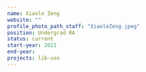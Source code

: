 ```yaml
---
name: Xiaole Zeng
website: ""
profile_photo_path_staff: "XiaoleZeng.jpeg"
position: Undergrad RA
status: current
start-year: 2021
end-year: 
projects: lib-use
---
```

